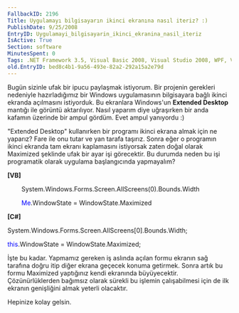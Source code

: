 ```yaml
---
FallbackID: 2196
Title: Uygulamayı bilgisayarın ikinci ekranına nasıl iteriz? :)
PublishDate: 9/25/2008
EntryID: Uygulamayi_bilgisayarin_ikinci_ekranina_nasil_iteriz
IsActive: True
Section: software
MinutesSpent: 0
Tags: .NET Framework 3.5, Visual Basic 2008, Visual Studio 2008, WPF, Visual Basic .NET
old.EntryID: bed8c4b1-9a56-493e-82a2-292a15a2e79d
---
```

Bugün sizinle ufak bir ipucu paylaşmak istiyorum. Bir projenin gerekleri
nedeniyle hazırladığımız bir Windows uygulamasının bilgisayara bağlı
ikinci ekranda açılmasını istiyorduk. Bu ekranlara Windows'un **Extended
Desktop** mantığı ile görüntü aktarılıyor. Nasıl yaparım diye uğraşırken
bir anda kafamın üzerinde bir ampul gördüm. Evet ampul yanıyordu :)

"Extended Desktop" kullanırken bir programı ikinci ekrana almak için ne
yaparız? Fare ile onu tutar ve yan tarafa taşırız. Sonra eğer o
programın ikinci ekranda tam ekranı kaplamasını istiyorsak zaten doğal
olarak Maximized şeklinde ufak bir ayar işi görecektir. Bu durumda neden
bu işi programatik olarak uygulama başlangıcında yapmayalım?

**[VB]**

        System.Windows.Forms.Screen.AllScreens(0).Bounds.Width

        <span style="color: blue;">Me</span>.WindowState =
WindowState.Maximized

**[C\#]**

System.Windows.Forms.Screen.AllScreens[0].Bounds.Width;

<span style="color: blue;">this</span>.WindowState =
WindowState.Maximized;

İşte bu kadar. Yapmamız gereken iş aslında açılan formu ekranın sağ
tarafına doğru itip diğer ekrana geçecek konuma getirmek. Sonra artık bu
formu Maximized yaptığınız kendi ekranında büyüyecektir.
Çözünürlüklerden bağımsız olarak sürekli bu işlemin çalışabilmesi için
de ilk ekranın genişliğini almak yeterli olacaktır.

Hepinize kolay gelsin.


